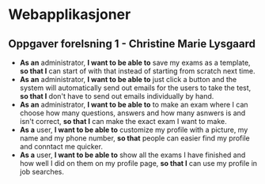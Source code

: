 # Webapplikasjoner 
## Oppgaver forelsning 1 - Christine Marie Lysgaard

* __As an__ administrator, __I want to be able to__ save my exams as a template, __so that I__ can start of with that instead of starting from scratch next time.
* __As an__ administrator, __I want to be able to__ just click a button and the system will automatically send out emails for the users to take the test, __so that I__ don't have to send out emails individually by hand.
* __As an__ administrator, __I want to be able to__ to make an exam where I can choose how many questions, answers and how many asnwers is and isn't correct, __so that I__ can make the exact exam I want to make. 
* __As a__ user, __I want to be able to__ customize my profile with a picture, my name and my phone number, __so that__ people can easier find my profile and conntact me quicker.
* __As a__ user, __I want to be able to__ show all the exams I have finished and how well I did on them on my profile page, __so that I__ can use my profile in job searches.